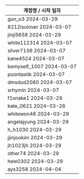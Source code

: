 | 계정명 / 시작 일자|
|--------|
| gun_o3 2024-03-29 |
| 8212isulover 2024-03-07 |
| jinji5658 2024-03-29 |
| white112314 2024-03-07 |
| silver7136 2024-03-07 |
| kane4524 2024-03-07 |
| bemyself_1007 2024-03-07 |
| poontastik 2024-03-07 |
| dmsdud2080 2024-03-07 |
| srhymin 2024-03-07 |
| f1snake1 2024-03-29 |
| kate_0621 2024-03-26 |
| whitewon48 2024-03-29 |
| angelajyung 2024-03-29 |
| h_h1030 2024-03-29 |
| jjinjookim 2024-03-29 |
| jh1023jh 2024-03-29 |
| other74 2024-03-29 |
| hew0302 2024-03-29 |
| ays3258 2024-04-04 |

